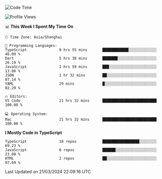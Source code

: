<!--START_SECTION:waka-->
![Code Time](http://img.shields.io/badge/Code%20Time-5%2C886%20hrs%207%20mins-blue)

![Profile Views](http://img.shields.io/badge/Profile%20Views-0-blue)

📊 **This Week I Spent My Time On** 

```text
🕑︎ Time Zone: Asia/Shanghai

💬 Programming Languages: 
TypeScript               9 hrs 55 mins       ████████████░░░░░░░░░░░░░   46.09 % 
Dart                     5 hrs 38 mins       ███████░░░░░░░░░░░░░░░░░░   26.19 % 
JavaScript               2 hrs 59 mins       ███░░░░░░░░░░░░░░░░░░░░░░   13.86 % 
JSON                     1 hr 32 mins        ██░░░░░░░░░░░░░░░░░░░░░░░   07.14 % 
YAML                     29 mins             █░░░░░░░░░░░░░░░░░░░░░░░░   02.29 % 

🔥 Editors: 
VS Code                  21 hrs 32 mins      █████████████████████████   100.00 % 

💻 Operating System: 
Mac                      21 hrs 32 mins      █████████████████████████   100.00 % 
```

**I Mostly Code in TypeScript** 

```text
TypeScript               18 repos            █████████████████░░░░░░░░   69.23 % 
JavaScript               6 repos             ██████░░░░░░░░░░░░░░░░░░░   23.08 % 
HTML                     2 repos             ██░░░░░░░░░░░░░░░░░░░░░░░   07.69 % 
```




 Last Updated on 21/03/2024 22:09:16 UTC
<!--END_SECTION:waka-->
